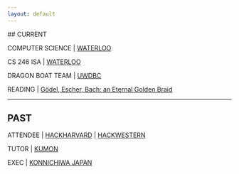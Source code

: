 ```yaml
---
layout: default
---
```


<div class="lead pretty-links">
## CURRENT

COMPUTER SCIENCE &#124; [WATERLOO](http://uwaterloo.ca)
 
CS 246 ISA &#124; [WATERLOO](http://uwaterloo.ca)

DRAGON BOAT TEAM &#124; [UWDBC](http://uwdbc.com)

READING &#124; [Gödel, Escher, Bach: an Eternal Golden Braid](http://www.goodreads.com/book/show/24113.G_del_Escher_Bach)

***

## PAST

ATTENDEE &#124; [HACKHARVARD](http://hackharvard.io) &#124; [HACKWESTERN](http://hackwestern.com)

TUTOR &#124; [KUMON](http://kumon.com)

EXEC &#124; [KONNICHIWA JAPAN](http://uwkonja.com)
</div>
